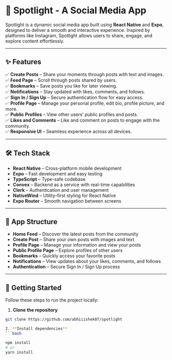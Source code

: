 # 📸 Spotlight - A Social Media App

Spotlight is a dynamic social media app built using **React Native** and **Expo**, designed to deliver a smooth and interactive experience. Inspired by platforms like Instagram, Spotlight allows users to share, engage, and explore content effortlessly.

---

## ✨ Features

✅ **Create Posts** – Share your moments through posts with text and images.  
✅ **Feed Page** – Scroll through posts shared by users.  
✅ **Bookmarks** – Save posts you like for later viewing.  
✅ **Notifications** – Stay updated with likes, comments, and follows.  
✅ **Sign In / Sign Up** – Secure authentication flow for easy access.  
✅ **Profile Page** – Manage your personal profile, edit bio, profile picture, and more.  
✅ **Public Profiles** – View other users’ public profiles and posts.  
✅ **Likes and Comments** – Like and comment on posts to engage with the community.  
✅ **Responsive UI** – Seamless experience across all devices.

---

## 🛠️ Tech Stack

- **React Native** – Cross-platform mobile development
- **Expo** – Fast development and easy testing
- **TypeScript** – Type-safe codebase
- **Convex** – Backend as a service with real-time capabilities
- **Clerk** – Authentication and user management
- **NativeWind** – Utility-first styling for React Native
- **Expo Router** – Smooth navigation between screens

---

## 📱 App Structure

- **Home Feed** – Discover the latest posts from the community
- **Create Post** – Share your own posts with images and text
- **Profile Page** – Manage your information and view your posts
- **Public Profile Page** – Explore profiles of other users
- **Bookmarks** – Quickly access your favorite posts
- **Notifications** – View updates about your likes, comments, and follows
- **Authentication** – Secure Sign In / Sign Up process

---

## 🚀 Getting Started

Follow these steps to run the project locally:

1. **Clone the repository**
```bash
git clone https://github.com/abhiiishek07/spotlight

2. **Install dependencies**
```bash

npm install
# or
yarn install


